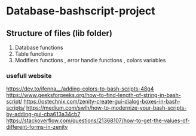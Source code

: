 # Database-bashscript-project
## Structure of files (lib folder)
1. Database functions
2. Table functions
3. Modifiers functions , error handle functions , colors variables

### usefull website
https://dev.to/ifenna__/adding-colors-to-bash-scripts-48g4
https://www.geeksforgeeks.org/how-to-find-length-of-string-in-bash-script/
https://ostechnix.com/zenity-create-gui-dialog-boxes-in-bash-scripts/
https://medium.com/swlh/how-to-modernize-your-bash-scripts-by-adding-gui-cba613a34cb7
https://stackoverflow.com/questions/21368107/how-to-get-the-values-of-different-forms-in-zenity